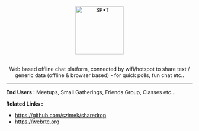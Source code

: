 <div align ="center"><img src="https://user-images.githubusercontent.com/75234157/192102190-ed065862-4cdd-4fe3-b920-8f03b16ea405.png" alt="SP•T" width="130" ><br><br>

Web based offline chat platform, connected by wifi/hotspot to share text / generic data (offline & browser based) - for quick polls, fun chat etc..<br></div>

***
**End Users :** Meetups, Small Gatherings, Friends Group, Classes etc...<br>

**Related Links :**
- https://github.com/szimek/sharedrop 
- https://webrtc.org
